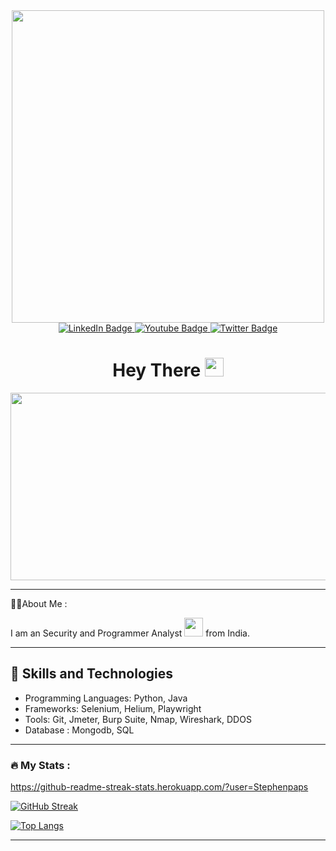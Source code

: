 

<div id="header" align="center">
  <img src="https://media.giphy.com/media/RbDKaczqWovIugyJmW/giphy.gif" width="500"/>
  </div>
  
  <div id="header" align="center">
  <a href="[your-linkedin-URL](https://www.linkedin.com/in/stephenjqa)">
    <img src="https://img.shields.io/badge/LinkedIn-blue?style=for-the-badge&logo=linkedin&logoColor=white" alt="LinkedIn Badge" href="https://www.linkedin.com/in/stephen-j-a46491217"/>
  </a>
  <a href="your-youtube-URL">
    <img src="https://img.shields.io/badge/YouTube-red?style=for-the-badge&logo=youtube&logoColor=white" alt="Youtube Badge"/>
  </a>
  <a href="your-twitter-URL">
    <img src="https://img.shields.io/badge/Twitter-blue?style=for-the-badge&logo=twitter&logoColor=white" alt="Twitter Badge"/>
  </a>
  
</div>
<div id="header" align="center">
<img src="https://komarev.com/ghpvc/?username=Stephenpaps&style=flat-square&color=blue" alt=""/>
</div>

<h1 align="center">
  Hey There
  <img src="https://media.giphy.com/media/hvRJCLFzcasrR4ia7z/giphy.gif" width="30px"/>
</h1>

<div align="center">
  <img src="https://media.giphy.com/media/dWesBcTLavkZuG35MI/giphy.gif" width="600" height="300"/>
</div>

---

:man_technologist:About Me :

I am an Security and Programmer Analyst <img src="https://media.giphy.com/media/WUlplcMpOCEmTGBtBW/giphy.gif" width="30"> from India.

---

## 🚀 Skills and Technologies
- Programming Languages: Python, Java
- Frameworks: Selenium, Helium, Playwright
- Tools: Git, Jmeter, Burp Suite, Nmap, Wireshark, DDOS
- Database : Mongodb, SQL
 
 ---
 
 ### :fire: My Stats :
 https://github-readme-streak-stats.herokuapp.com/?user=Stephenpaps
 
 [![GitHub Streak](http://github-readme-streak-stats.herokuapp.com?user=Stephenpaps&theme=dark&background=000000)](https://git.io/streak-stats)
 
 [![Top Langs](https://github-readme-stats.vercel.app/api/top-langs/?username=Stephenpaps&layout=compact&theme=vision-friendly-dark)](https://github.com/anuraghazra/github-readme-stats)
 
 ---
